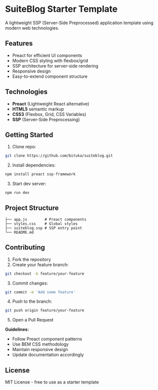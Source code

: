 # SuiteBlog Starter Template

A lightweight SSP (Server-Side Preprocessed) application template using modern web technologies.

## Features
- Preact for efficient UI components
- Modern CSS styling with flexbox/grid
- SSP architecture for server-side rendering
- Responsive design
- Easy-to-extend component structure

## Technologies
- **Preact** (Lightweight React alternative)
- **HTML5** semantic markup
- **CSS3** (Flexbox, Grid, CSS Variables)
- **SSP** (Server-Side Preprocessing)

## Getting Started

1. Clone repo:
```bash
git clone https://github.com/bituka/suiteblog.git
```
2. Install dependencies:
```bash
npm install preact ssp-framework
```
3. Start dev server:
```bash
npm run dev
```

## Project Structure
```
├── app.js        # Preact components
├── styles.css    # Global styles
├── suiteblog.ssp # SSP entry point
└── README.md
```

## Contributing

1. Fork the repository
2. Create your feature branch:
```bash
git checkout -b feature/your-feature
```
3. Commit changes:
```bash
git commit -m 'Add some feature'
```
4. Push to the branch:
```bash
git push origin feature/your-feature
```
5. Open a Pull Request

**Guidelines:**
- Follow Preact component patterns
- Use BEM CSS methodology
- Maintain responsive design
- Update documentation accordingly

## License
MIT License - free to use as a starter template
